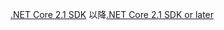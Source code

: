 <span data-ttu-id="7d2cf-101">[.NET Core 2.1 SDK](https://dotnet.microsoft.com/download/dotnet-core) 以降</span><span class="sxs-lookup"><span data-stu-id="7d2cf-101">[.NET Core 2.1 SDK or later](https://dotnet.microsoft.com/download/dotnet-core)</span></span>
